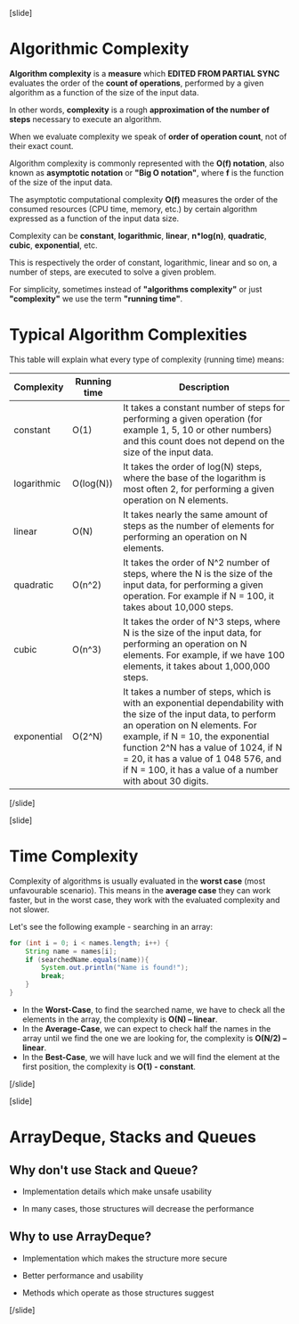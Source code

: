 [slide]
# Algorithmic Complexity

**Algorithm complexity** is a **measure** which **EDITED FROM PARTIAL SYNC** evaluates the order of the **count of operations**, performed by a given algorithm as a function of the size of the input data.

In other words, **complexity** is a rough **approximation of the number of steps** necessary to execute an algorithm.

When we evaluate complexity we speak of **order of operation count**, not of their exact count.

Algorithm complexity is commonly represented with the **O(f) notation**, also known as **asymptotic notation** or **"Big O notation"**, where **f** is the function of the size of the input data.

The asymptotic computational complexity **O(f)** measures the order of the consumed resources (CPU time, memory, etc.) by certain algorithm expressed as a function of the input data size.

Complexity can be **constant**, **logarithmic**, **linear**, **n*log(n)**, **quadratic**, **cubic**, **exponential**, etc.

This is respectively the order of constant, logarithmic, linear and so on, a number of steps, are executed to solve a given problem.

For simplicity, sometimes instead of **"algorithms complexity"** or just **"complexity"** we use the term **"running time"**.

# Typical Algorithm Complexities

This table will explain what every type of complexity (running time) means:

| **Complexity** | **Running time** | **Description** |
| --- | --- | --- |
|  constant   |    O(1)      | It takes a constant number of steps for performing a given operation (for example 1, 5, 10 or other numbers) and this count does not depend on the size of the input data. |
| logarithmic |  O(log(N))   | It takes the order of log(N) steps, where the base of the logarithm is most often 2, for performing a given operation on N elements. |
|   linear    |    O(N)      | It takes nearly the same amount of steps as the number of elements for performing an operation on N elements. |
|  quadratic  |    O(n^2)     | It takes the order of N^2 number of steps, where the N is the size of the input data, for performing a given operation.  For example if N = 100, it takes about 10,000 steps. |
|   cubic     |    O(n^3)     | It takes the order of N^3 steps, where N is the size of the input data, for performing an operation on N elements. For example, if we have 100 elements, it takes about 1,000,000 steps. |
|exponential|O(2^N)| It takes a number of steps, which is with an exponential dependability with the size of the input data, to perform an operation on N elements. For example, if N = 10, the exponential function 2^N has a value of 1024, if N = 20, it has a value of 1 048 576, and if N = 100, it has a value of a number with about 30 digits.|

[/slide]

[slide]

# Time Complexity

Complexity of algorithms is usually evaluated in the **worst case** (most unfavourable scenario). 
This means in the **average case** they can work faster, but in the worst case, they work with the evaluated complexity and not slower.

Let's see the following example - searching in an array:
```java
for (int i = 0; i < names.length; i++) {
    String name = names[i];
    if (searchedName.equals(name)){
        System.out.println("Name is found!");
        break;
    }
}
```
- In the **Worst-Case**, to find the searched name, we have to check all the elements in the array, the complexity is **O(N) – linear**.
- In the **Average-Case**, we can expect to check half the names in the array until we find the one we are looking for, the complexity is **O(N/2) – linear**.
- In the **Best-Case**, we will have luck and we will find the element at the first position, the complexity is **O(1) - constant**.

[/slide]


[slide]

# ArrayDeque, Stacks and Queues

## Why don't use Stack and Queue?

- Implementation details which make unsafe usability

- In many cases, those structures will decrease the performance


## Why to use ArrayDeque?

- Implementation which makes the structure more secure

- Better performance and usability

- Methods which operate as those structures suggest



[/slide]
